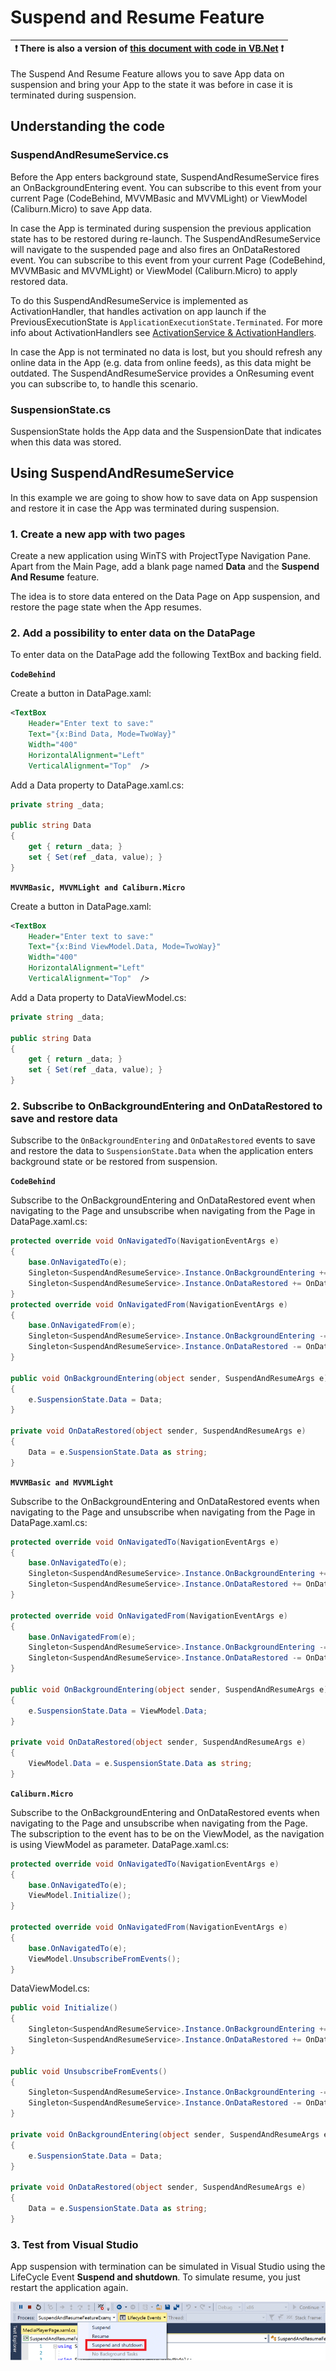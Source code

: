 # Suspend and Resume Feature

:heavy_exclamation_mark: There is also a version of [this document with code in VB.Net](./suspend-and-resume.vb.md) :heavy_exclamation_mark: |
---------------------------------------------------------------------------------------------------------------------------------------------------- |

The Suspend And Resume Feature allows you to save App data on suspension and bring your App to the state it was before in case it is terminated during suspension.

## Understanding the code

### SuspendAndResumeService.cs

Before the App enters background state, SuspendAndResumeService fires an OnBackgroundEntering event. You can subscribe to this event from your current Page (CodeBehind, MVVMBasic and MVVMLight) or ViewModel (Caliburn.Micro) to save App data.

In case the App is terminated during suspension the previous application state has to be restored during re-launch. The SuspendAndResumeService will navigate to the suspended page and also fires an OnDataRestored event. You can subscribe to this event from your current Page (CodeBehind, MVVMBasic and MVVMLight) or ViewModel (Caliburn.Micro) to apply restored data.

To do this SuspendAndResumeService is implemented as ActivationHandler, that handles activation on app launch if the PreviousExecutionState is `ApplicationExecutionState.Terminated`. For more info about ActivationHandlers see [ActivationService & ActivationHandlers](../activation.md).

In case the App is not terminated no data is lost, but you should refresh any online data in the App (e.g. data from online feeds), as this data might be outdated. The SuspendAndResumeService provides a OnResuming event you can subscribe to, to handle this scenario.

### SuspensionState.cs

SuspensionState holds the App data and the SuspensionDate that indicates when this data was stored.

## Using SuspendAndResumeService

In this example we are going to show how to save data on App suspension and restore it in case the App was terminated during suspension.

### 1. Create a new app with two pages

Create a new application using WinTS with ProjectType Navigation Pane. Apart from the Main Page, add a blank page named **Data** and the **Suspend And Resume** feature.

The idea is to store data entered on the Data Page on App suspension, and restore the page state when the App resumes.

### 2. Add a possibility to enter data on the DataPage

To enter data on the DataPage add the following TextBox and backing field.

**`CodeBehind`**

Create a button in DataPage.xaml:

```xml
<TextBox
    Header="Enter text to save:"
    Text="{x:Bind Data, Mode=TwoWay}"
    Width="400"
    HorizontalAlignment="Left"
    VerticalAlignment="Top"  />
```

Add a Data property to DataPage.xaml.cs:

```cs
private string _data;

public string Data
{
    get { return _data; }
    set { Set(ref _data, value); }
}
```

**`MVVMBasic, MVVMLight and Caliburn.Micro`**

Create a button in DataPage.xaml:

```xml
<TextBox
    Header="Enter text to save:"
    Text="{x:Bind ViewModel.Data, Mode=TwoWay}"
    Width="400"
    HorizontalAlignment="Left"
    VerticalAlignment="Top"  />
```

Add a Data property to DataViewModel.cs:

```cs
private string _data;

public string Data
{
    get { return _data; }
    set { Set(ref _data, value); }
}
```

### 2. Subscribe to OnBackgroundEntering and OnDataRestored to save and restore data

Subscribe to the `OnBackgroundEntering` and  `OnDataRestored` events to save and restore the data to `SuspensionState.Data` when the application enters background state or be restored from suspension.

**`CodeBehind`**

Subscribe to the OnBackgroundEntering and OnDataRestored event when navigating to the Page and unsubscribe when navigating from the Page in DataPage.xaml.cs:

```cs
protected override void OnNavigatedTo(NavigationEventArgs e)
{
    base.OnNavigatedTo(e);
    Singleton<SuspendAndResumeService>.Instance.OnBackgroundEntering += OnBackgroundEntering;
    Singleton<SuspendAndResumeService>.Instance.OnDataRestored += OnDataRestored;
}
protected override void OnNavigatedFrom(NavigationEventArgs e)
{
    base.OnNavigatedFrom(e);
    Singleton<SuspendAndResumeService>.Instance.OnBackgroundEntering -= OnBackgroundEntering;
    Singleton<SuspendAndResumeService>.Instance.OnDataRestored -= OnDataRestored;
}

public void OnBackgroundEntering(object sender, SuspendAndResumeArgs e)
{
    e.SuspensionState.Data = Data;
}

private void OnDataRestored(object sender, SuspendAndResumeArgs e)
{
    Data = e.SuspensionState.Data as string;
}
```

**`MVVMBasic and MVVMLight`**

Subscribe to the OnBackgroundEntering and OnDataRestored events when navigating to the Page and unsubscribe when navigating from the Page in DataPage.xaml.cs:

```cs
protected override void OnNavigatedTo(NavigationEventArgs e)
{
    base.OnNavigatedTo(e);
    Singleton<SuspendAndResumeService>.Instance.OnBackgroundEntering += OnBackgroundEntering;
    Singleton<SuspendAndResumeService>.Instance.OnDataRestored += OnDataRestored;
}

protected override void OnNavigatedFrom(NavigationEventArgs e)
{
    base.OnNavigatedFrom(e);
    Singleton<SuspendAndResumeService>.Instance.OnBackgroundEntering -= OnBackgroundEntering;
    Singleton<SuspendAndResumeService>.Instance.OnDataRestored -= OnDataRestored;
}

public void OnBackgroundEntering(object sender, SuspendAndResumeArgs e)
{
    e.SuspensionState.Data = ViewModel.Data;
}

private void OnDataRestored(object sender, SuspendAndResumeArgs e)
{
    ViewModel.Data = e.SuspensionState.Data as string;
}
```

**`Caliburn.Micro`**

Subscribe to the OnBackgroundEntering and OnDataRestored events when navigating to the Page and unsubscribe when navigating from the Page.
The subscription to the event has to be on the ViewModel, as the navigation is using ViewModel as parameter.
DataPage.xaml.cs:

```cs
protected override void OnNavigatedTo(NavigationEventArgs e)
{
    base.OnNavigatedTo(e);
    ViewModel.Initialize();
}

protected override void OnNavigatedFrom(NavigationEventArgs e)
{
    base.OnNavigatedTo(e);
    ViewModel.UnsubscribeFromEvents();
}
```

DataViewModel.cs:

```cs
public void Initialize()
{
    Singleton<SuspendAndResumeService>.Instance.OnBackgroundEntering += OnBackgroundEntering;
    Singleton<SuspendAndResumeService>.Instance.OnDataRestored += OnDataRestored;
}

public void UnsubscribeFromEvents()
{
    Singleton<SuspendAndResumeService>.Instance.OnBackgroundEntering -= OnBackgroundEntering;
    Singleton<SuspendAndResumeService>.Instance.OnDataRestored -= OnDataRestored;
}

private void OnBackgroundEntering(object sender, SuspendAndResumeArgs e)
{
    e.SuspensionState.Data = Data;
}

private void OnDataRestored(object sender, SuspendAndResumeArgs e)
{
    Data = e.SuspensionState.Data as string;
}
```

### 3. Test from Visual Studio

App suspension with termination can be simulated in Visual Studio using the LifeCycle Event **Suspend and shutdown**. To simulate resume, you just restart the application again.

![Screenshot of Visual Studio Lifecycle Events dropdown](../resources/suspend-and-resume/SuspendAndShutdown.png)
